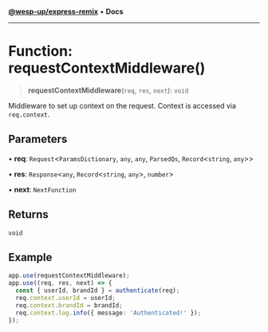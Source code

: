 [**@wesp-up/express-remix**](../README.md) • **Docs**

---

# Function: requestContextMiddleware()

> **requestContextMiddleware**(`req`, `res`, `next`): `void`

Middleware to set up context on the request. Context is accessed via
`req.context`.

## Parameters

• **req**: `Request`\<`ParamsDictionary`, `any`, `any`, `ParsedQs`, `Record`\<`string`, `any`\>\>

• **res**: `Response`\<`any`, `Record`\<`string`, `any`\>, `number`\>

• **next**: `NextFunction`

## Returns

`void`

## Example

```typescript
app.use(requestContextMiddleware);
app.use((req, res, next) => {
  const { userId, brandId } = authenticate(req);
  req.context.userId = userId;
  req.context.brandId = brandId;
  req.context.log.info({ message: 'Authenticated!' });
});
```
